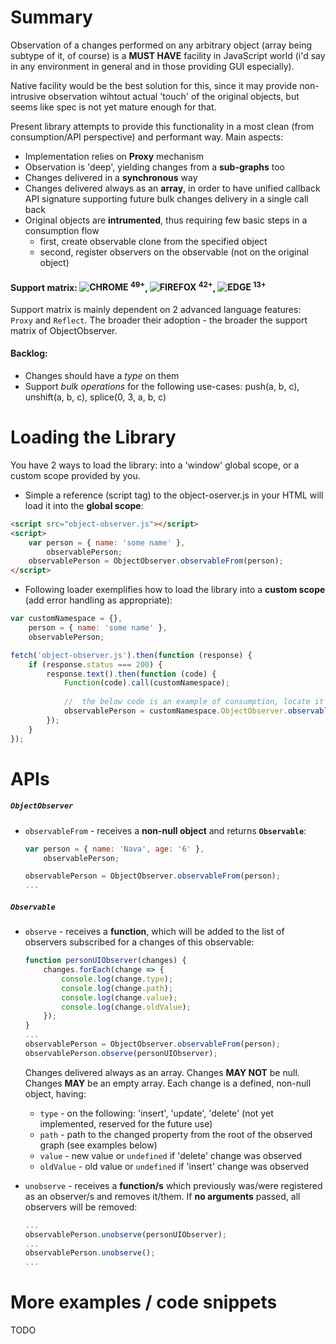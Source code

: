 # Summary

Observation of a changes performed on any arbitrary object (array being subtype of it, of course) is a **MUST HAVE** facility in JavaScript world (i'd say in any environment in general and in those providing GUI especially).

Native facility would be the best solution for this, since it may provide non-intrusive observation wihtout actual 'touch' of the original objects, but seems like spec is not yet mature enough for that.

Present library attempts to provide this functionality in a most clean (from consumption/API perspective) and performant way. Main aspects:
- Implementation relies on __Proxy__ mechanism
- Observation is 'deep', yielding changes from a __sub-graphs__ too
- Changes delivered in a __synchronous__ way
- Changes delivered always as an __array__, in order to have unified callback API signature supporting future bulk changes delivery in a single call back
- Original objects are __intrumented__, thus requiring few basic steps in a consumption flow
  - first, create observable clone from the specified object
  - second, register observers on the observable (not on the original object)

#### Support matrix: ![CHROME](https://raw.githubusercontent.com/alrra/browser-logos/master/chrome/chrome_24x24.png) <sup>49+</sup>, ![FIREFOX](https://raw.githubusercontent.com/alrra/browser-logos/master/firefox/firefox_24x24.png) <sup>42+</sup>, ![EDGE](https://raw.githubusercontent.com/alrra/browser-logos/master/edge/edge_24x24.png) <sup>13+</sup>
Support matrix is mainly dependent on 2 advanced language features: `Proxy` and `Reflect`. The broader their adoption - the broader the support matrix of ObjectObserver.

#### Backlog:
- Changes should have a _type_ on them
- Support _bulk operations_ for the following use-cases: push(a, b, c), unshift(a, b, c), splice(0, 3, a, b, c)

# Loading the Library

You have 2 ways to load the library: into a 'window' global scope, or a custom scope provided by you.

* Simple a reference (script tag) to the object-oserver.js in your HTML will load it into the __global scope__:
```html
<script src="object-observer.js"></script>
<script>
	var person = { name: 'some name' },
	    observablePerson;
	observablePerson = ObjectObserver.observableFrom(person);
</script>
```

* Following loader exemplifies how to load the library into a __custom scope__ (add error handling as appropriate):
```javascript
var customNamespace = {},
    person = { name: 'some name' },
    observablePerson;

fetch('object-observer.js').then(function (response) {
	if (response.status === 200) {
		response.text().then(function (code) {
			Function(code).call(customNamespace);
			
			//	the below code is an example of consumption, locate it in your app lifecycle/flow as appropriate
			observablePerson = customNamespace.ObjectObserver.observableFrom(person);
		});
	}
});
```

# APIs

##### `ObjectObserver`

- `observableFrom` - receives a __non-null object__ and returns __`Observable`__:
	```javascript
	var person = { name: 'Nava', age: '6' },
		observablePerson;

	observablePerson = ObjectObserver.observableFrom(person);
	...
	```

##### `Observable`

- `observe` - receives a __function__, which will be added to the list of observers subscribed for a changes of this observable:
	```javascript
	function personUIObserver(changes) {
		changes.forEach(change => {
			console.log(change.type);
			console.log(change.path);
			console.log(change.value);
			console.log(change.oldValue);
		});
	}
	...
	observablePerson = ObjectObserver.observableFrom(person);
	observablePerson.observe(personUIObserver);
	```
	
	Changes delivered always as an array. Changes __MAY NOT__ be null. Changes __MAY__ be an empty array.
	Each change is a defined, non-null object, having:
	- `type` - on the following: 'insert', 'update', 'delete' (not yet implemented, reserved for the future use)
	- `path` - path to the changed property from the root of the observed graph (see examples below)
	- `value` - new value or `undefined` if 'delete' change was observed
	- `oldValue` - old value or `undefined` if 'insert' change was observed
	
- `unobserve` - receives a __function/s__ which previously was/were registered as an observer/s and removes it/them. If __no arguments__ passed, all observers will be removed:
	```javascript
	...
	observablePerson.unobserve(personUIObserver);
	...
	observablePerson.unobserve();
	...
	```

# More examples / code snippets

TODO
